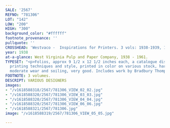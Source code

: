 ```yaml
---
SALE: '2567'
REFNO: "781306"
LOT: "142"
LOW: "200"
HIGH: "300"
background_color: "#ffffff"
footnote_provenance: ''
pullquote: ''
CROSSHEAD: 'Westvaco -  Inspirations for Printers. 3 vols: 1938-1939, 1940-1941, 1956-1961.'
year: 1938
at-a-glance: West Virginia Pulp and Paper Company, 1938 - 1961.
TYPESET: "<p>Folios, approx 9 1/2 x 12 1/2 inches each, a catalogue displaying varied
  printing techniques and style, printed in color on various stock, hardcover bindings;
  moderate wear and soiling, very good. Includes work by Bradbury Thompson.</p>"
FOOTNOTE: 3 volumes.
DESCRIPT: VARIOUS DESIGNERS
images:
- "/v1618588318/2567/781306_VIEW_02_02.jpg"
- "/v1618588320/2567/781306_VIEW_03_03.jpg"
- "/v1618588320/2567/781306_VIEW_04_04.jpg"
- "/v1618588320/2567/781306_VIEW_06_06.jpg"
- "/v1618588321/2567/781306.jpg"
image: "/v1618588319/2567/781306_VIEW_05_05.jpg"

---
```


